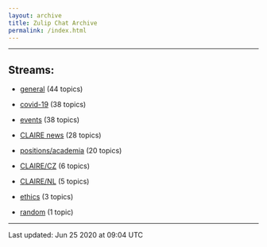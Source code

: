 ```yaml
---
layout: archive
title: Zulip Chat Archive
permalink: /index.html
---
```


---

## Streams:

* [general](stream/201199-general/index.html) (44 topics)

* [covid-19](stream/226112-covid-19/index.html) (38 topics)

* [events](stream/201207-events/index.html) (38 topics)

* [CLAIRE news](stream/201957-CLAIRE-news/index.html) (28 topics)

* [positions/academia](stream/203258-positions/academia/index.html) (20 topics)

* [CLAIRE/CZ](stream/203399-CLAIRE/CZ/index.html) (6 topics)

* [CLAIRE/NL](stream/203255-CLAIRE/NL/index.html) (5 topics)

* [ethics](stream/228366-ethics/index.html) (3 topics)

* [random](stream/202125-random/index.html) (1 topic)

<hr><p>Last updated: Jun 25 2020 at 09:04 UTC</p>